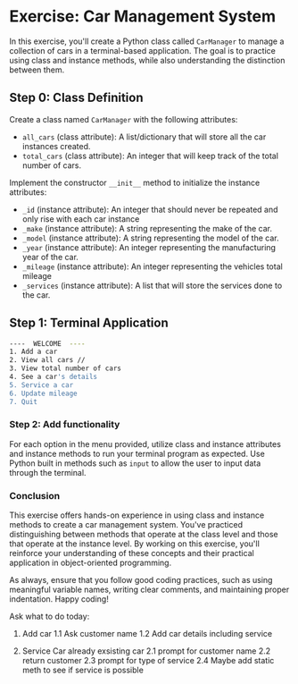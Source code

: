 # Exercise: Car Management System

In this exercise, you'll create a Python class called `CarManager` to manage a collection of cars in a terminal-based application. The goal is to practice using class and instance methods, while also understanding the distinction between them.

## Step 0: Class Definition

Create a class named `CarManager` with the following attributes:

- `all_cars` (class attribute): A list/dictionary that will store all the car instances created.
- `total_cars` (class attribute): An integer that will keep track of the total number of cars.

Implement the constructor `__init__` method to initialize the instance attributes:

- `_id` (instance attribute): An integer that should never be repeated and only rise with each car instance
- `_make` (instance attribute): A string representing the make of the car.
- `_model` (instance attribute): A string representing the model of the car.
- `_year` (instance attribute): An integer representing the manufacturing year of the car.
- `_mileage` (instance attribute): An integer representing the vehicles total mileage
- `_services` (instance attribute): A list that will store the services done to the car.

## Step 1: Terminal Application

```bash
----  WELCOME  ----
1. Add a car  
2. View all cars //
3. View total number of cars
4. See a car's details 
5. Service a car
6. Update mileage
7. Quit
```

### Step 2: Add functionality

For each option in the menu provided, utilize class and instance attributes and instance methods to run your terminal program as expected. Use Python built in methods such as `input` to allow the user to input data through the terminal.

### Conclusion

This exercise offers hands-on experience in using class and instance methods to create a car management system. You've practiced distinguishing between methods that operate at the class level and those that operate at the instance level. By working on this exercise, you'll reinforce your understanding of these concepts and their practical application in object-oriented programming.

As always, ensure that you follow good coding practices, such as using meaningful variable names, writing clear comments, and maintaining proper indentation. Happy coding!

Ask what to do today:
1. Add car 
    1.1 Ask customer name
    1.2 Add car details including service



2. Service Car already exsisting car
    2.1 prompt for customer name 
    2.2 return customer
    2.3 prompt for type of service 
    2.4 Maybe add static meth to see if service is possible




